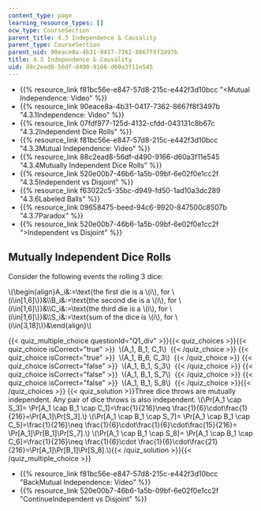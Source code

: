 ```yaml
---
content_type: page
learning_resource_types: []
ocw_type: CourseSection
parent_title: 4.3 Independence & Causality
parent_type: CourseSection
parent_uid: 90eace8a-4b31-0417-7362-8667f8f3497b
title: 4.3 Independence & Causality
uid: 88c2ead8-56df-d490-9166-d60a3f11e545
---
```


*   {{% resource_link f81bc56e-e847-57d8-215c-e442f3d10bcc "\<Mutual Independence: Video" %}}
*   {{% resource_link 90eace8a-4b31-0417-7362-8667f8f3497b "4.3.1Independence: Video" %}}
*   {{% resource_link 07fdf977-125d-4132-cfdd-043131c8b67c "4.3.2Independent Dice Rolls" %}}
*   {{% resource_link f81bc56e-e847-57d8-215c-e442f3d10bcc "4.3.3Mutual Independence: Video" %}}
*   {{% resource_link 88c2ead8-56df-d490-9166-d60a3f11e545 "4.3.4Mutually Independent Dice Rolls" %}}
*   {{% resource_link 520e00b7-46b6-1a5b-09bf-6e02f0e1cc2f "4.3.5Independent vs Disjoint" %}}
*   {{% resource_link f63022c5-35bc-d949-fd50-1ad10a3dc289 "4.3.6Labeled Balls" %}}
*   {{% resource_link 09658475-beed-94c6-9920-847500c8507b "4.3.7Paradox" %}}
*   {{% resource_link 520e00b7-46b6-1a5b-09bf-6e02f0e1cc2f "\>Independent vs Disjoint" %}}

Mutually Independent Dice Rolls
-------------------------------

  

Consider the following events the rolling 3 dice:

\\(\\begin{align}A\_i&:=\\text{the first die is a \\(i\\), for \\(i\\in\[1,6\]\\)}&\\\\B\_i&:=\\text{the second die is a \\(i\\), for \\(i\\in\[1,6\]\\)}&\\\\C\_i&:=\\text{the third die is a \\(i\\), for \\(i\\in\[1,6\]\\)}&\\\\S\_i&:=\\text{sum of the dice is \\(i\\), for \\(i\\in\[3,18\]\\)}&\\end{align}\\)

{{< quiz_multiple_choice questionId="Q1_div" >}}{{< quiz_choices >}}{{< quiz_choice isCorrect="true" >}}&nbsp; \\(A\_1, B\_1, C\_1\\) &nbsp;{{< /quiz_choice >}}
{{< quiz_choice isCorrect="true" >}}&nbsp; \\(A\_1, B\_6, C\_3\\) &nbsp;{{< /quiz_choice >}}
{{< quiz_choice isCorrect="false" >}}&nbsp; \\(A\_1, B\_1, S\_3\\) &nbsp;{{< /quiz_choice >}}
{{< quiz_choice isCorrect="false" >}}&nbsp; \\(A\_1, B\_1, S\_7\\) &nbsp;{{< /quiz_choice >}}
{{< quiz_choice isCorrect="false" >}}&nbsp; \\(A\_1, B\_1, S\_8\\) &nbsp;{{< /quiz_choice >}}{{< /quiz_choices >}}
{{< quiz_solution >}}Three dice throws are mutually independent. Any pair of dice throws is also independent. \\(\\Pr\[A\_1 \\cap S\_3\]= \\Pr\[A\_1 \\cap B\_1 \\cap C\_1\]=\\frac{1}{216}\\neq \\frac{1}{6}\\cdot\\frac{1}{216}=\\Pr\[A\_1\]\\Pr\[S\_3\].\\) \\(\\Pr\[A\_1 \\cap B\_1 \\cap S\_7\]= \\Pr\[A\_1 \\cap B\_1 \\cap C\_5\]=\\frac{1}{216}\\neq \\frac{1}{6}\\cdot\\frac{1}{6}\\cdot\\frac{15}{216}= \\Pr\[A\_1\]\\Pr\[B\_1\]\\Pr\[S\_7\].\\) \\(\\Pr\[A\_1 \\cap B\_1 \\cap S\_8\]= \\Pr\[A\_1 \\cap B\_1 \\cap C\_6\]=\\frac{1}{216}\\neq \\frac{1}{6}\\cdot \\frac{1}{6}\\cdot\\frac{21}{216}=\\Pr\[A\_1\]\\Pr\[B\_1\]\\Pr\[S\_8\].\\){{< /quiz_solution >}}{{< /quiz_multiple_choice >}}

*   {{% resource_link f81bc56e-e847-57d8-215c-e442f3d10bcc "BackMutual Independence: Video" %}}
*   {{% resource_link 520e00b7-46b6-1a5b-09bf-6e02f0e1cc2f "ContinueIndependent vs Disjoint" %}}
